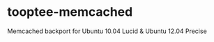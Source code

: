 tooptee-memcached
=================

Memcached backport for Ubuntu 10.04 Lucid &amp; Ubuntu 12.04 Precise